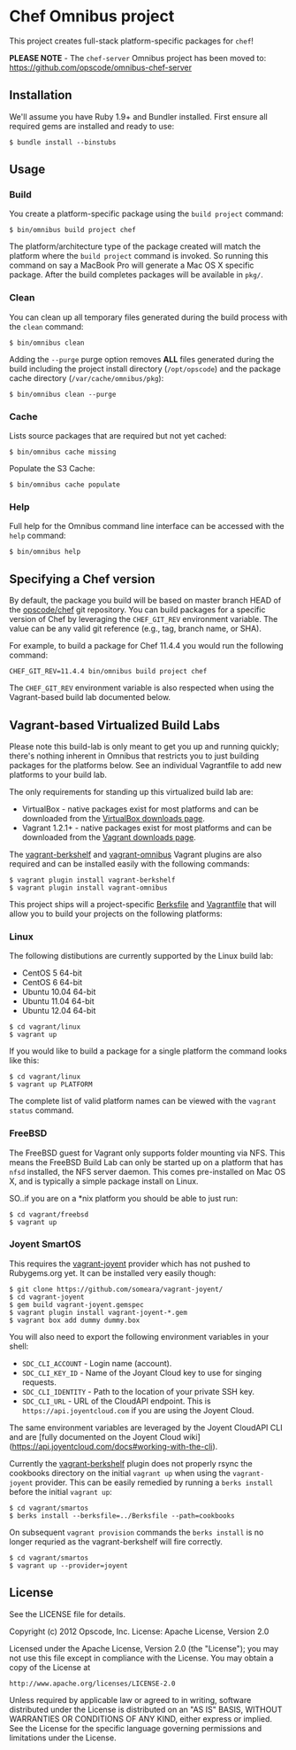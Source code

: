 # Chef Omnibus project

This project creates full-stack platform-specific packages for `chef`!

__PLEASE NOTE__ - The `chef-server` Omnibus project has been moved to:
https://github.com/opscode/omnibus-chef-server

## Installation

We'll assume you have Ruby 1.9+ and Bundler installed. First ensure all
required gems are installed and ready to use:

```shell
$ bundle install --binstubs
```

## Usage

### Build

You create a platform-specific package using the `build project` command:

```shell
$ bin/omnibus build project chef
```

The platform/architecture type of the package created will match the platform
where the `build project` command is invoked. So running this command on say a
MacBook Pro will generate a Mac OS X specific package. After the build
completes packages will be available in `pkg/`.

### Clean

You can clean up all temporary files generated during the build process with
the `clean` command:

```shell
$ bin/omnibus clean
```

Adding the `--purge` purge option removes __ALL__ files generated during the
build including the project install directory (`/opt/opscode`) and
the package cache directory (`/var/cache/omnibus/pkg`):

```shell
$ bin/omnibus clean --purge
```

### Cache

Lists source packages that are required but not yet cached:

```shell
$ bin/omnibus cache missing
```

Populate the S3 Cache:

```shell
$ bin/omnibus cache populate
```

### Help

Full help for the Omnibus command line interface can be accessed with the
`help` command:

```shell
$ bin/omnibus help
```

## Specifying a Chef version

By default, the package you build will be based on master branch HEAD of the
[opscode/chef](https://github.com/opscode/chef) git repository. You can build
packages for a specific version of Chef by leveraging the `CHEF_GIT_REV`
environment variable. The value can be any valid git reference (e.g., tag,
branch name, or SHA).

For example, to build a package for Chef 11.4.4 you would run the following
command:

```shell
CHEF_GIT_REV=11.4.4 bin/omnibus build project chef
```
The `CHEF_GIT_REV` environment variable is also respected when using the
Vagrant-based build lab documented below.

## Vagrant-based Virtualized Build Labs

Please note this build-lab is only meant to get you up and running quickly;
there's nothing inherent in Omnibus that restricts you to just building
packages for the platforms below. See an individual Vagrantfile to add new
platforms to your build lab.

The only requirements for standing up this virtualized build lab are:

* VirtualBox - native packages exist for most platforms and can be downloaded
from the [VirtualBox downloads page](https://www.virtualbox.org/wiki/Downloads).
* Vagrant 1.2.1+ - native packages exist for most platforms and can be downloaded
from the [Vagrant downloads page](http://downloads.vagrantup.com/).

The [vagrant-berkshelf](https://github.com/RiotGames/vagrant-berkshelf) and
[vagrant-omnibus](https://github.com/schisamo/vagrant-omnibus) Vagrant plugins
are also required and can be installed easily with the following commands:

```shell
$ vagrant plugin install vagrant-berkshelf
$ vagrant plugin install vagrant-omnibus
```

This project ships will a project-specific [Berksfile](http://berkshelf.com/)
and [Vagrantfile](http://www.vagrantup.com/) that will allow you to build your
projects on the following platforms:

### Linux

The following distibutions are currently supported by the Linux build lab:

* CentOS 5 64-bit
* CentOS 6 64-bit
* Ubuntu 10.04 64-bit
* Ubuntu 11.04 64-bit
* Ubuntu 12.04 64-bit

```shell
$ cd vagrant/linux
$ vagrant up
```

If you would like to build a package for a single platform the command looks like this:

```shell
$ cd vagrant/linux
$ vagrant up PLATFORM
```

The complete list of valid platform names can be viewed with the
`vagrant status` command.

### FreeBSD

The FreeBSD guest for Vagrant only supports folder mounting via NFS. This means
the FreeBSD Build Lab can only be started up on a platform that has `nfsd`
installed, the NFS server daemon. This comes pre-installed on Mac OS X, and is
typically a simple package install on Linux.

SO..if you are on a *nix platform you should be able to just run:

```shell
$ cd vagrant/freebsd
$ vagrant up
```

### Joyent SmartOS

This requires the [vagrant-joyent](https://github.com/someara/vagrant-joyent)
provider which has not pushed to Rubygems.org yet. It can be installed very
easily though:

```shell
$ git clone https://github.com/someara/vagrant-joyent/
$ cd vagrant-joyent
$ gem build vagrant-joyent.gemspec
$ vagrant plugin install vagrant-joyent-*.gem
$ vagrant box add dummy dummy.box
```

You will also need to export the following environment variables in your shell:

* `SDC_CLI_ACCOUNT` - Login name (account).
* `SDC_CLI_KEY_ID` - Name of the Joyant Cloud key to use for singing requests.
* `SDC_CLI_IDENTITY` - Path to the location of your private SSH key.
* `SDC_CLI_URL` - URL of the CloudAPI endpoint. This is
  `https://api.joyentcloud.com` if you are using the Joyent Cloud.

The same environment variables are leveraged by the Joyent CloudAPI CLI and
are [fully documented on the Joyent Cloud wiki]
(https://api.joyentcloud.com/docs#working-with-the-cli).

Currently the [vagrant-berkshelf](https://github.com/RiotGames/vagrant-berkshelf)
plugin does not properly rsync the cookbooks directory on the initial
`vagrant up` when using the `vagrant-joyent` provider. This can be easily
remedied by running a `berks install` before the initial `vagrant up`:

```shell
$ cd vagrant/smartos
$ berks install --berksfile=../Berksfile --path=cookbooks
```

On subsequent `vagrant provision` commands the `berks install` is no longer
requried as the vagrant-berkshelf will fire correctly.

```shell
$ cd vagrant/smartos
$ vagrant up --provider=joyent
```

## License

See the LICENSE file for details.

Copyright (c) 2012 Opscode, Inc.
License: Apache License, Version 2.0

Licensed under the Apache License, Version 2.0 (the "License");
you may not use this file except in compliance with the License.
You may obtain a copy of the License at

    http://www.apache.org/licenses/LICENSE-2.0

Unless required by applicable law or agreed to in writing, software
distributed under the License is distributed on an "AS IS" BASIS,
WITHOUT WARRANTIES OR CONDITIONS OF ANY KIND, either express or implied.
See the License for the specific language governing permissions and
limitations under the License.
